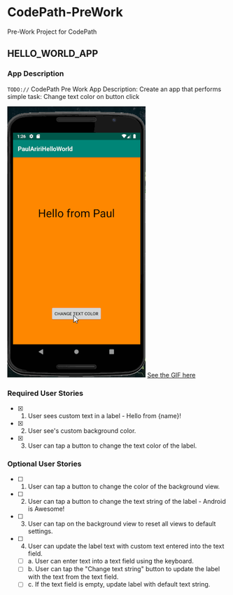 # CodePath-PreWork
Pre-Work Project for CodePath

## HELLO_WORLD_APP

### App Description
`TODO://` CodePath Pre Work App Description: Create an app that performs simple task: Change text color on button click

![HelloPaul](HelloPaul.gif)
<a href="https://drive.google.com/uc?export=download&id=1fPcNGDcAZLqLSfeEyYVqP61JqxyZ9v9O">See the GIF here</a>



### Required User Stories
- [x] 1. User sees custom text in a label - Hello from {name}!
- [x] 2. User see's custom background color.
- [x] 3. User can tap a button to change the text color of the label.

### Optional User Stories
- [ ] 1. User can tap a button to change the color of the background view.  
- [ ] 2. User can tap a button to change the text string of the label - Android is Awesome!  
- [ ] 3. User can tap on the background view to reset all views to default settings.  
- [ ] 4. User can update the label text with custom text entered into the text field.  
   - [ ] a. User can enter text into a text field using the keyboard.  
   - [ ] b. User can tap the "Change text string" button to update the label with the text from the text field.  
   - [ ] c. If the text field is empty, update label with default text string.  
